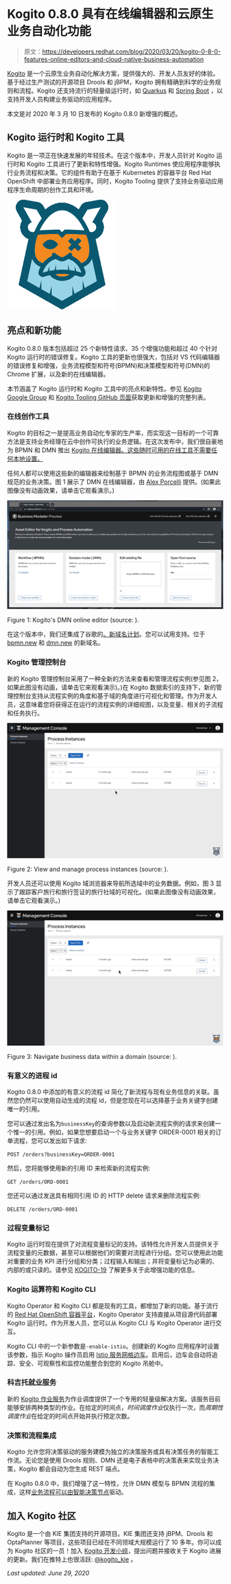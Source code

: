 # Kogito 0.8.0 具有在线编辑器和云原生业务自动化功能

> 原文：<https://developers.redhat.com/blog/2020/03/20/kogito-0-8-0-features-online-editors-and-cloud-native-business-automation>

[Kogito](http://kogito.kie.org/) 是一个云原生业务自动化解决方案，提供强大的、开发人员友好的体验。基于经过生产测试的开源项目 Drools 和 jBPM，Kogito 拥有精确到科学的业务规则和流程。Kogito 还支持流行的轻量级运行时，如 [Quarkus](https://developers.redhat.com/blog/2019/08/29/kogito-for-quarkus-intelligent-applications/) 和 [Spring Boot](https://developers.redhat.com/blog/2019/08/29/create-your-first-application-with-kogito/) ，以支持开发人员构建业务驱动的应用程序。

本文是对 2020 年 3 月 10 日发布的 Kogito 0.8.0 新增强的概述。

## Kogito 运行时和 Kogito 工具

Kogito 是一项正在快速发展的年轻技术。在这个版本中，开发人员针对 Kogito 运行时和 Kogito 工具进行了更新和特性增强。Kogito Runtimes 使应用程序能够执行业务流程和决策。它的组件有助于在基于 Kubernetes 的容器平台 Red Hat OpenShift 中部署业务应用程序。同时，Kogito Tooling 提供了支持业务驱动应用程序生命周期的创作工具和环境。

![](img/265428a713537716b4286384ea5a7695.png)

## 亮点和新功能

Kogito 0.8.0 版本包括超过 25 个新特性请求、35 个增强功能和超过 40 个针对 Kogito 运行时的错误修复。Kogito 工具的更新也很强大，包括对 VS 代码编辑器的错误修复和增强，业务流程模型和符号(BPMN)和决策模型和符号(DMN)的 Chrome 扩展，以及新的在线编辑器。

本节涵盖了 Kogito 运行时和 Kogito 工具中的亮点和新特性。参见 [Kogito Google Group](https://groups.google.com/forum/?utm_medium=email&utm_source=footer#!msg/kogito-development/hx9LkWj6Dyc/LIEFbUBqAgAJ) 和 [Kogito Tooling GitHub 页面](https://github.com/kiegroup/kogito-tooling/releases)获取更新和增强的完整列表。

### 在线创作工具

Kogito 的目标之一是提高业务自动化专家的生产率，而实现这一目标的一个可靠方法是支持业务经理在云中创作可执行的业务逻辑。在这次发布中，我们很自豪地为 BPMN 和 DMN 推出 [Kogito 在线编辑器。这些随时可用的在线工具不需要任何本地设置。](https://kiegroup.github.io/kogito-online/)

任何人都可以使用这些新的编辑器来绘制基于 BPMN 的业务流程图或基于 DMN 规范的业务决策。图 1 展示了 DMN 在线编辑器，由 [Alex Porcelli](https://porcelli.me/announcement/tooling/online/bpmn/dmn/2020/03/12/online-new-editors.html) 提供。(如果此图像没有动画效果，请单击它观看演示。)

[![Animated image showing how you can edit your DMN in Kogito.](img/165e4834ad6415e3661318a6b91ee88c.png "try-sample")](/sites/default/files/blog/2020/03/try-sample.gif)

Figure 1: Kogito's DMN online editor (source: ).

在这个版本中，我们还集成了谷歌的[。新域名计划](https://www.techradar.com/news/google-brings-its-new-tld-to-the-rest-of-the-internet)。您可以试用支持。位于 [bpmn.new](http://bpmn.new) 和 [dmn.new](http://dmn.new) 的新域名。

### Kogito 管理控制台

新的 Kogito 管理控制台采用了一种全新的方法来查看和管理流程实例(参见图 2，如果此图没有动画，请单击它来观看演示)。)在 Kogito 数据索引的支持下，新的管理控制台支持从流程实例的角度和基于域的角度进行可视化和管理。作为开发人员，这意味着您将获得正在运行的流程实例的详细视图，以及变量、相关的子流程和任务执行。

[![Kogito Management Console open to Process instances.](img/7517fa97e63b67816b84da9e057f280a.png "monitoring-process-instances-080 1280")](/sites/default/files/blog/2020/03/monitoring-process-instances-080-1280.gif)

Figure 2: View and manage process instances (source: ).

开发人员还可以使用 Kogito 域浏览器来导航所选域中的业务数据。例如，图 3 显示了跟踪客户旅行和旅行签证的旅行社域的可视化。(如果此图像没有动画效果，请单击它观看演示。)

[![Kogito Management Console Domain Explorer example](img/eff58347985942459fea7f87840e08de.png "monitoring-domain-explorer-080-1280")](/sites/default/files/blog/2020/03/monitoring-domain-explorer-080-1280.gif)

Figure 3: Navigate business data within a domain (source: ).

### 有意义的进程 id

Kogito 0.8.0 中添加的有意义的流程 id 简化了新流程与现有业务信息的关联。虽然您仍然可以使用自动生成的流程 id，但是您现在可以选择基于业务关键字创建唯一的引用。

您可以通过发出名为`businessKey`的查询参数以及启动新流程实例的请求来创建一个惟一的引用。例如，如果您想要启动一个与业务关键字 ORDER-0001 相关的订单流程，您可以发出如下请求:

```
POST /orders?businessKey=ORDER-0001

```

然后，您将能够使用新的引用 ID 来检索新的流程实例:

```
GET /orders/ORD-0001

```

您还可以通过发送具有相同引用 ID 的 HTTP delete 请求来删除流程实例:

```
DELETE /orders/ORD-0001

```

### 过程变量标记

Kogito 运行时现在提供了对流程变量标记的支持。该特性允许开发人员提供关于流程变量的元数据，甚至可以根据他们的需要对流程进行分组。您可以使用此功能对重要的业务 KPI 进行分组和分类；过程输入和输出；并将变量标记为必需的、内部的或只读的。请参见 [KOGITO-19](https://issues.redhat.com/browse/KOGITO-19) 了解更多关于此增强功能的信息。

### Kogito 运算符和 Kogito CLI

Kogito Operator 和 Kogito CLI 都是现有的工具，都增加了新的功能。基于流行的 [Red Hat OpenShift 容器平台](https://developers.redhat.com/products/openshift/overview)，Kogito Operator 支持直接从项目源代码部署 Kogito 运行时。作为开发人员，您可以从 Kogito CLI 与 Kogito Operator 进行交互。

Kogito CLI 中的一个新参数是`-enable-istio`。创建新的 Kogito 应用程序时设置该参数，指示 Kogito 操作员启用 [Istio 服务网格边车](https://istio.io/docs/concepts/what-is-istio/)。启用后，边车会自动将追踪、安全、可观察性和监控功能整合到您的 Kogito 吊舱中。

### 科吉托就业服务

新的 [Kogito 作业服务](https://github.com/kiegroup/kogito-runtimes/wiki/Jobs-Service)为作业调度提供了一个专用的轻量级解决方案。该服务目前能够安排两种类型的作业。在给定的时间点，*时间调度作业*仅执行一次，而*周期性调度作业*在给定的时间点开始并执行预定次数。

### 决策和流程集成

Kogito 允许您将决策驱动的服务建模为独立的决策服务或具有决策任务的智能工作流。无论您是使用 Drools 规则、DMN 还是电子表格中的决策表来实现业务决策，Kogito 都会自动为您生成 REST 端点。

在 Kogito 0.8.0 中，我们增强了这一特性，允许 DMN 模型与 BPMN 流程的集成，这样[业务流程可以由智能决策节点](http://blog.athico.com/2020/03/kogito-ergo-rules-from-knowledge-to.html)驱动。

## 加入 Kogito 社区

Kogito 是一个由 KIE 集团支持的开源项目。KIE 集团还支持 jBPM、Drools 和 OptaPlanner 等项目，这些项目已经在不同领域大规模运行了 10 多年。你可以成为 Kogito 社区的一员！加入 [Kogito 开发小组](https://groups.google.com/forum/?utm_medium=email&utm_source=footer#!forum/kogito-development)，提出问题并接收关于 Kogito 进展的更新。我们在推特上也很活跃: [@kogito_kie](https://twitter.com/kogito_kie) 。

*Last updated: June 29, 2020*